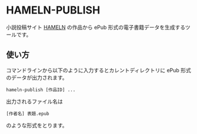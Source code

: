 # HAMELN-PUBLISH

小説投稿サイト [HAMELN](https://syosetu.org/) の作品から ePub 形式の電子書籍データを生成するツールです。

## 使い方

コマンドラインから以下のように入力するとカレントディレクトリに ePub 形式のデータが出力されます。

```
hameln-publish [作品ID] ...
```

出力されるファイル名は

```
[作者名] 表題.epub
```

のような形式をとります。
